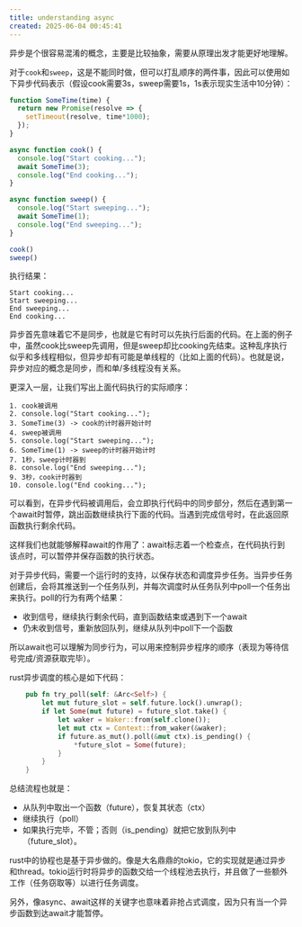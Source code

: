 ```yaml
---
title: understanding async
created: 2025-06-04 00:45:41
---
```


异步是个很容易混淆的概念，主要是比较抽象，需要从原理出发才能更好地理解。

对于`cook`和`sweep`，这是不能同时做，但可以打乱顺序的两件事，因此可以使用如下异步代码表示（假设cook需要3s，sweep需要1s，1s表示现实生活中10分钟）：

```js
function SomeTime(time) {
  return new Promise(resolve => {
    setTimeout(resolve, time*1000);
  });
}

async function cook() {
  console.log("Start cooking...");
  await SomeTime(3);
  console.log("End cooking...");
}

async function sweep() {
  console.log("Start sweeping...");
  await SomeTime(1);
  console.log("End sweeping...");
}

cook()
sweep()
```

执行结果：

```shell
Start cooking...
Start sweeping...
End sweeping...
End cooking...
```

异步首先意味着它不是同步，也就是它有时可以先执行后面的代码。在上面的例子中，虽然cook比sweep先调用，但是sweep却比cooking先结束。这种乱序执行似乎和多线程相似，但异步却有可能是单线程的（比如上面的代码）。也就是说，异步对应的概念是同步，而和单/多线程没有关系。

更深入一层，让我们写出上面代码执行的实际顺序：

```shell
1. cook被调用
2. console.log("Start cooking...");
3. SomeTime(3) -> cook的计时器开始计时
4. sweep被调用
5. console.log("Start sweeping...");
6. SomeTime(1) -> sweep的计时器开始计时
7. 1秒，sweep计时器到
8. console.log("End sweeping...");
9. 3秒，cook计时器到
10. console.log("End cooking...");
```

可以看到，在异步代码被调用后，会立即执行代码中的同步部分，然后在遇到第一个await时暂停，跳出函数继续执行下面的代码。当遇到完成信号时，在此返回原函数执行剩余代码。

这样我们也就能够解释await的作用了：await标志着一个检查点，在代码执行到该点时，可以暂停并保存函数的执行状态。

对于异步代码，需要一个运行时的支持，以保存状态和调度异步任务。当异步任务创建后，会将其推送到一个任务队列，并每次调度时从任务队列中poll一个任务出来执行。poll的行为有两个结果：

- 收到信号，继续执行剩余代码，直到函数结束或遇到下一个await
- 仍未收到信号，重新放回队列，继续从队列中poll下一个函数

所以await也可以理解为同步行为，可以用来控制异步程序的顺序（表现为等待信号完成/资源获取完毕）。

rust异步调度的核心是如下代码：

```rust
    pub fn try_poll(self: &Arc<Self>) {
        let mut future_slot = self.future.lock().unwrap();
        if let Some(mut future) = future_slot.take() {
            let waker = Waker::from(self.clone());
            let mut ctx = Context::from_waker(&waker);
            if future.as_mut().poll(&mut ctx).is_pending() {
                *future_slot = Some(future);
            }
        }
    }
```

总结流程也就是：

- 从队列中取出一个函数（future），恢复其状态（ctx）
- 继续执行（poll）
- 如果执行完毕，不管；否则（is_pending）就把它放到队列中（future_slot）。

rust中的协程也是基于异步做的。像是大名鼎鼎的tokio，它的实现就是通过异步和thread。tokio运行时将异步的函数交给一个线程池去执行，并且做了一些额外工作（任务窃取等）以进行任务调度。

另外，像async、await这样的关键字也意味着非抢占式调度，因为只有当一个异步函数到达await才能暂停。